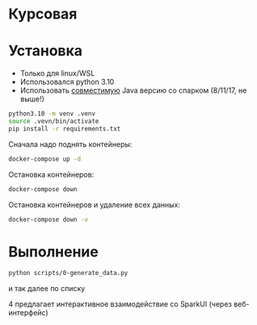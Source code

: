 # Курсовая

# Установка

- Только для linux/WSL
- Использовался python 3.10
- Использовать [совместимую](https://community.cloudera.com/t5/Community-Articles/Spark-and-Java-versions-Supportability-Matrix/ta-p/383669) Java версию со спарком (8/11/17, не выше!)

```bash
python3.10 -m venv .venv
source .vevn/bin/activate
pip install -r requirements.txt
```

Сначала надо поднять контейнеры:
```bash
docker-compose up -d
```

Остановка контейнеров:
```bash
docker-compose down
```


Остановка контейнеров и удаление всех данных:
```bash
docker-compose down -v
```

# Выполнение

```bash
python scripts/0-generate_data.py
```
 и так далее по списку

4 предлагает интерактивное взаимодействие со SparkUI (через веб-интерфейс)
